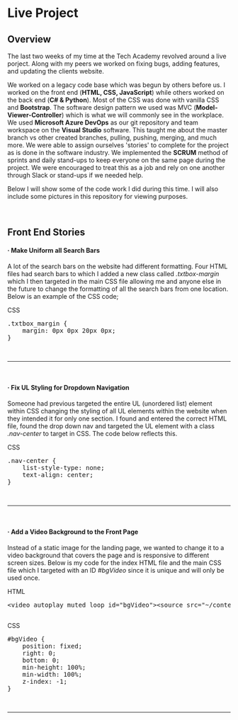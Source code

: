 # Live Project

<h2>Overview</h2>
<p>
The last two weeks of my time at the Tech Academy revolved around a live porject. Along with my peers we worked on fixing bugs, adding features, and updating the clients website. 
</p>

<p>We worked on a legacy code base which was begun by others before us. I worked on the front end (<b>HTML, CSS, JavaScript</b>) while others worked on the back end (<b>C# & Python</b>). Most of the CSS was done with vanilla CSS and <b>Bootstrap</b>. The software design pattern we used was MVC (<b>Model-Viewer-Controller</b>) which is what we will commonly see in the workplace. We used <b>Microsoft Azure DevOps</b> as our git repository and team workspace on the <b>Visual Studio</b> software. This taught me about the master branch vs other created branches, pulling, pushing, merging, and much more. We were able to assign ourselves 'stories' to complete for the project as is done in the software industry. We implemented the <b>SCRUM</b> method of sprints and daily stand-ups to keep everyone on the same page during the project. We were encouraged to treat this as a job and rely on one another through Slack or stand-ups if we needed help.
</p>

<p>
Below I will show some of the code work I did during this time. I will also include some pictures in this repository for viewing purposes.
</p>
<br>

<h2>Front End Stories</h2>

<h4>&middot; Make Uniform all Search Bars</h4>
<p>
A lot of the search bars on the website had different formatting. Four HTML files had search bars to which I added a new class called <i>.txtbox-margin</i> which I then targeted in the main CSS file allowing me and anyone else in the future to change the formatting of all the search bars from one location. Below is an example of the CSS code;
</p>
<p>CSS</p>
<pre>
.txtbox_margin {
    margin: 0px 0px 20px 0px;
}
</pre>
<br>
<hr>
<br>

<h4>&middot; Fix UL Styling for Dropdown Navigation</h4>
<p>
Someone had previous targeted the entire UL (unordered list) element within CSS changing the styling of all UL elements within the website when they intended it for only one section. I found and entered the correct HTML file, found the drop down nav and targeted the UL element with a class <i>.nav-center</i> to target in CSS. The code below reflects this.
</p>
<p>
CSS
</p>
<pre>
.nav-center {
    list-style-type: none;
    text-align: center;
}
</pre>
<br>
<hr>
<br>

<h4>&middot; Add a Video Background to the Front Page</h4>
<p>
Instead of a static image for the landing page, we wanted to change it to a video background that covers the page and is responsive to different screen sizes. Below is my code for the index HTML file and the main CSS file which I targeted with an ID <i>#bgVideo</i> since it is unique and will only be used once.
</p>
<p>
HTML
</p>
<pre>
&lt;video autoplay muted loop id=&quot;bgVideo&quot;&gt;&lt;source src=&quot;~/content/videos/NYC-Traffic.mp4&quot; /&gt;&lt;/video&gt;

</pre>

<p>
CSS
</p>
<pre>
#bgVideo {
    position: fixed;
    right: 0;
    bottom: 0;
    min-height: 100%;
    min-width: 100%;
    z-index: -1;
}
</pre>
<br>
<hr>